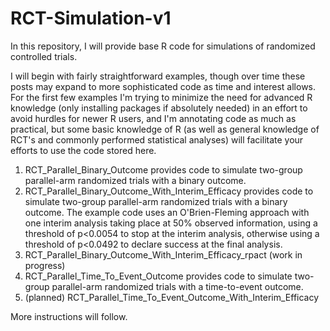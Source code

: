 # RCT-Simulation-v1

In this repository, I will provide base R code for simulations of randomized controlled trials.  

I will begin with fairly straightforward examples, though over time these posts may expand to more sophisticated code as time and interest allows.  For the first few examples I'm trying to minimize the need for advanced R knowledge (only installing packages if absolutely needed) in an effort to avoid hurdles for newer R users, and I'm annotating code as much as practical, but some basic knowledge of R (as well as general knowledge of RCT's and commonly performed statistical analyses) will facilitate your efforts to use the code stored here.

1. RCT_Parallel_Binary_Outcome provides code to simulate two-group parallel-arm randomized trials with a binary outcome.
2. RCT_Parallel_Binary_Outcome_With_Interim_Efficacy provides code to simulate two-group parallel-arm randomized trials with a binary outcome.  The example code uses an O'Brien-Fleming approach with one interim analysis taking place at 50% observed information, using a threshold of p<0.0054 to stop at the interim analysis, otherwise using a threshold of p<0.0492 to declare success at the final analysis.
3. RCT_Parallel_Binary_Outcome_With_Interim_Efficacy_rpact (work in progress)
4. RCT_Parallel_Time_To_Event_Outcome provides code to simulate two-group parallel-arm randomized trials with a time-to-event outcome.
5. (planned) RCT_Parallel_Time_To_Event_Outcome_With_Interim_Efficacy

More instructions will follow.
